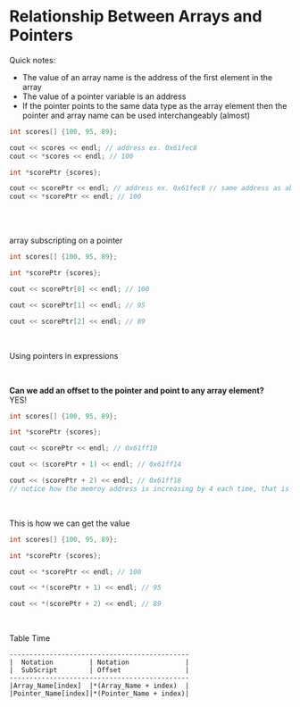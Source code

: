 # Relationship Between Arrays and Pointers

Quick notes:
<br/>
- The value of an array name is the address of the first element in the array
- The value of a pointer variable is an address
- If the pointer points to the same data type as the array element then the pointer and array name can be used interchangeably (almost)


```cpp
int scores[] {100, 95, 89};

cout << scores << endl; // address ex. 0x61fec8
cout << *scores << endl; // 100

int *scorePtr {scores};

cout << scorePtr << endl; // address ex. 0x61fec8 // same address as above
cout << *scorePtr << endl; // 100
```
<br/>
<br/>


array subscripting on a pointer
```cpp
int scores[] {100, 95, 89};

int *scorePtr {scores};

cout << scorePtr[0] << endl; // 100

cout << scorePtr[1] << endl; // 95

cout << scorePtr[2] << endl; // 89
```

<br/>

Using pointers in expressions

<br/>

**Can we add an offset to the pointer and point to any array element?**
<br/>
YES!

```cpp
int scores[] {100, 95, 89};

int *scorePtr {scores};

cout << scorePtr << endl; // 0x61ff10

cout << (scorePtr + 1) << endl; // 0x61ff14

cout << (scorePtr + 2) << endl; // 0x61ff18
// notice how the memroy address is increasing by 4 each time, that is because we are not adding 1 to the pointer value, we are adding the size of 1 integer to the pointer value
```

<br/>

This is how we can get the value
```cpp
int scores[] {100, 95, 89};

int *scorePtr {scores};

cout << *scorePtr << endl; // 100

cout << *(scorePtr + 1) << endl; // 95

cout << *(scorePtr + 2) << endl; // 89
```

<br/>

Table Time
```
---------------------------------------------
|  Notation         | Notation              |
|  SubScript        | Offset                |
---------------------------------------------
|Array_Name[index]  |*(Array_Name + index)  |
|Pointer_Name[index]|*(Pointer_Name + index)|  
```